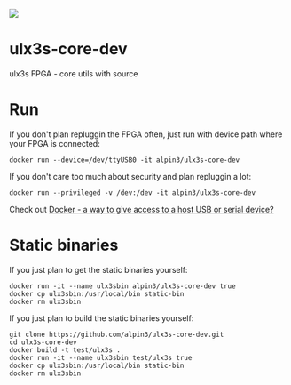 [![](https://images.microbadger.com/badges/image/alpin3/ulx3s-core-dev.svg)](https://microbadger.com/images/alpin3/ulx3s-core-dev "Get your own image badge on microbadger.com")

# ulx3s-core-dev

ulx3s FPGA - core utils with source

# Run

If you don't plan repluggin the FPGA often, just run with device path where your FPGA is connected:

```
docker run --device=/dev/ttyUSB0 -it alpin3/ulx3s-core-dev
```

If you don't care too much about security and plan repluggin a lot:

```
docker run --privileged -v /dev:/dev -it alpin3/ulx3s-core-dev
```

Check out [Docker - a way to give access to a host USB or serial device?](https://stackoverflow.com/questions/24225647/docker-a-way-to-give-access-to-a-host-usb-or-serial-device)

# Static binaries

If you just plan to get the static binaries yourself:
```
docker run -it --name ulx3sbin alpin3/ulx3s-core-dev true
docker cp ulx3sbin:/usr/local/bin static-bin
docker rm ulx3sbin
```

If you just plan to build the static binaries yourself:
```
git clone https://github.com/alpin3/ulx3s-core-dev.git
cd ulx3s-core-dev
docker build -t test/ulx3s .
docker run -it --name ulx3sbin test/ulx3s true
docker cp ulx3sbin:/usr/local/bin static-bin
docker rm ulx3sbin
```





